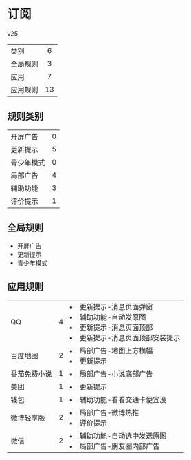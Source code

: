 # 订阅

v25

|||
| - |:-:|
|类别|6|
|全局规则|3|
|应用|7|
|应用规则|13|

## 规则类别

|||
| - |:-:|
|开屏广告|0|
|更新提示|5|
|青少年模式|0|
|局部广告|4|
|辅助功能|3|
|评价提示|1|

## 全局规则

- 开屏广告
- 更新提示
- 青少年模式

## 应用规则

||||
| - |:-:|-|
|QQ|4|<li>更新提示-消息页面弹窗<li>辅助功能-自动发原图<li>更新提示-消息页面顶部<li>更新提示-消息页面顶部安装提示|
|百度地图|2|<li>局部广告-地图上方横幅<li>更新提示|
|番茄免费小说|1|<li>局部广告-小说底部广告|
|美团|1|<li>更新提示|
|钱包|1|<li>辅助功能-看看交通卡便宜没|
|微博轻享版|2|<li>局部广告-微博热推<li>评价提示|
|微信|2|<li>辅助功能-自动选中发送原图<li>局部广告-朋友圈内部广告|
